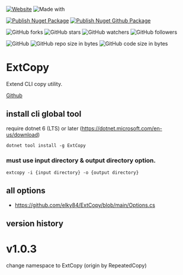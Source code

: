[![Website](https://img.shields.io/website-up-down-green-red/http/shields.io.svg?label=elky-essay)](https://elky84.github.io)
![Made with](https://img.shields.io/badge/made%20with-.NET6-blue.svg)

[![Publish Nuget Package](https://github.com/elky84/ExtCopy/actions/workflows/publish_nuget.yml/badge.svg)](https://github.com/elky84/ExtCopy/actions/workflows/publish_nuget.yml)
[![Publish Nuget Github Package](https://github.com/elky84/ExtCopy/actions/workflows/publish_github.yml/badge.svg)](https://github.com/elky84/ExtCopy/actions/workflows/publish_github.yml)

![GitHub forks](https://img.shields.io/github/forks/elky84/ExtCopy.svg?style=social&label=Fork)
![GitHub stars](https://img.shields.io/github/stars/elky84/ExtCopy.svg?style=social&label=Stars)
![GitHub watchers](https://img.shields.io/github/watchers/elky84/ExtCopy.svg?style=social&label=Watch)
![GitHub followers](https://img.shields.io/github/followers/elky84.svg?style=social&label=Follow)

![GitHub](https://img.shields.io/github/license/mashape/apistatus.svg)
![GitHub repo size in bytes](https://img.shields.io/github/repo-size/elky84/ExtCopy.svg)
![GitHub code size in bytes](https://img.shields.io/github/languages/code-size/elky84/ExtCopy.svg)

# ExtCopy

Extend CLI copy utility.

[Github](http://github.com/elky84/ExtCopy)

## install cli global tool

require dotnet 6 (LTS) or later (<https://dotnet.microsoft.com/en-us/download>)

`dotnet tool install -g ExtCopy`

### must use input directory & output directory option.
`extcopy -i {input directory} -o {output directory}`

## all options
- <https://github.com/elky84/ExtCopy/blob/main/Options.cs>

## version history

# v1.0.3

change namespace to ExtCopy (origin by RepeatedCopy)